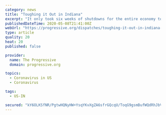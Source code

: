 ```yaml
---
category: news
title: "Toughing it Out in Indiana"
excerpt: "It only took six weeks of shutdowns for the entire economy to crash, leaving small businesses with the worst of it."
publishedDateTime: 2020-05-08T21:41:00Z
webUrl: "https://progressive.org/dispatches/toughing-it-out-in-indiana-beringer-200508/"
type: article
quality: 20
heat: 20
published: false

provider:
  name: The Progressive
  domain: progressive.org

topics:
  - Coronavirus in US
  - Coronavirus

tags:
  - US-IN

secured: "kY6OLKSfNR/PgtwHQNyHW+YsqYKvXgZA6sfrGQcqU/ToqG9gsmBufWQdRhJbVAYIovdZcjlqh8Tkb4HnRe3l8W6QiOLvNgaC4u5RvpR8CR/MV5V99RrgQQ/HY6XMaFdCprK3uXdW9DuoN83nJ1o5aHvbLZWvketxggzl7O6+slEdivADKFvC0eZ6Y2peE9uKFzLMTfMOBEsblDXjb5CGHV8Hwc9U7O2fZQR9FJlW29vFOFYKTRzaDIyoOS7zOfTZOVEFzy2Grmm9oq0UQ19VmZ/txLOe5ZuGl+19ACoLeKmue/tndZGwTIFTOezXAqqzHb2AvYA5oggPb/66ycXiU6kuDq4EFdh1yv/HwsoIW+iPDruUdVmW84VnDy+mW7+FGDziK6NgqIyK2wKYPQLZpdg4DB4vgNU10xCcwDYPIUr3CeX/cNmjEuMPSmmVdwbjzK4uXWIT0zFNphV42hWel4tg3uqB1vp3q5gM+8daM4Q=;vyQ/Apo/vojEu1X2dCRSWQ=="
---
```


